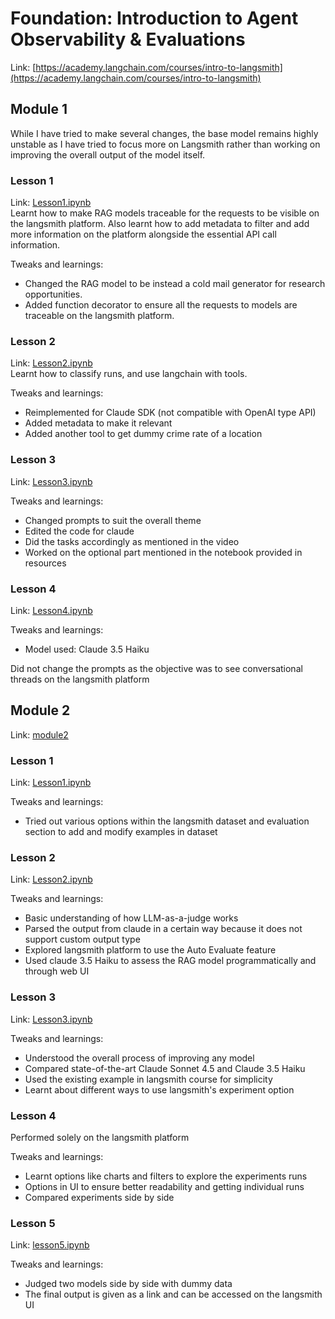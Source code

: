 # Foundation: Introduction to Agent Observability & Evaluations
Link: [https://academy.langchain.com/courses/intro-to-langsmith](https://academy.langchain.com/courses/intro-to-langsmith)

## Module 1
While I have tried to make several changes, the base model remains highly unstable as I have tried to focus more on Langsmith
rather than working on improving the overall output of the model itself.

### Lesson 1
Link: [Lesson1.ipynb](module1/lesson1.ipynb)\
Learnt how to make RAG models traceable for the requests to be visible on the langsmith platform. Also learnt how to add metadata to filter and add more information on the platform alongside the essential API call information.

Tweaks and learnings:
- Changed the RAG model to be instead a cold mail generator for research opportunities.
- Added function decorator to ensure all the requests to models are traceable on the langsmith platform.

### Lesson 2
Link: [Lesson2.ipynb](module1/lesson2.ipynb)\
Learnt how to classify runs, and use langchain with tools.

Tweaks and learnings:
- Reimplemented for Claude SDK (not compatible with OpenAI type API)
- Added metadata to make it relevant
- Added another tool to get dummy crime rate of a location

### Lesson 3
Link: [Lesson3.ipynb](module1/lesson3.ipynb)

Tweaks and learnings:
- Changed prompts to suit the overall theme
- Edited the code for claude
- Did the tasks accordingly as mentioned in the video
- Worked on the optional part mentioned in the notebook provided in resources

### Lesson 4
Link: [Lesson4.ipynb](module1/lesson4.ipynb)

Tweaks and learnings:
- Model used: Claude 3.5 Haiku 

Did not change the prompts as the objective was to see conversational threads on the langsmith platform

## Module 2

Link: [module2](module2)

### Lesson 1
Link: [Lesson1.ipynb](module2/lesson1.ipynb)

Tweaks and learnings:
- Tried out various options within the langsmith dataset and evaluation section to add and modify examples in dataset

### Lesson 2
Link: [Lesson2.ipynb](module2/lesson2.ipynb)

Tweaks and learnings:
- Basic understanding of how LLM-as-a-judge works
- Parsed the output from claude in a certain way because it does not support custom output type
- Explored langsmith platform to use the Auto Evaluate feature
- Used claude 3.5 Haiku to assess the RAG model programmatically and through web UI

### Lesson 3
Link: [Lesson3.ipynb](module2/lesson3.ipynb)

Tweaks and learnings:
- Understood the overall process of improving any model
- Compared state-of-the-art Claude Sonnet 4.5 and Claude 3.5 Haiku
- Used the existing example in langsmith course for simplicity
- Learnt about different ways to use langsmith's experiment option

### Lesson 4
Performed solely on the langsmith platform

Tweaks and learnings:
- Learnt options like charts and filters to explore the experiments runs
- Options in UI to ensure better readability and getting individual runs
- Compared experiments side by side

### Lesson 5
Link: [lesson5.ipynb](module2/lesson5.ipynb)

Tweaks and learnings:
- Judged two models side by side with dummy data
- The final output is given as a link and can be accessed on the langsmith UI


